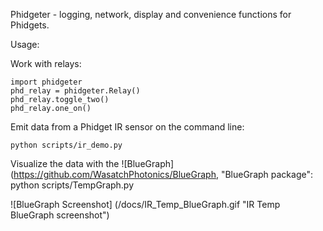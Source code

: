 Phidgeter - logging, network, display and convenience functions for
Phidgets.

Usage:

Work with relays:

    import phidgeter
    phd_relay = phidgeter.Relay()
    phd_relay.toggle_two()
    phd_relay.one_on()

Emit data from a Phidget IR sensor on the command line:
   
    python scripts/ir_demo.py

Visualize the data with the ![BlueGraph] (https://github.com/WasatchPhotonics/BlueGraph, "BlueGraph package":
    python scripts/TempGraph.py

![BlueGraph Screenshot] (/docs/IR_Temp_BlueGraph.gif "IR Temp BlueGraph screenshot")
